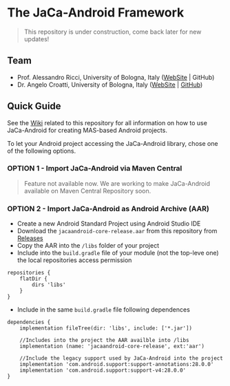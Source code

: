 # The JaCa-Android Framework

> This repository is under construction, come back later for new updates!

## Team

* Prof. Alessandro Ricci, University of Bologna, Italy ([WebSite](https://www.unibo.it/sitoweb/a.ricci/en) | GitHub)
* Dr. Angelo Croatti, University of Bologna, Italy ([WebSite](https://www.unibo.it/sitoweb/a.croatti/en) | [GitHub](https://github.com/angelocroatti))

## Quick Guide

See the [Wiki](https://github.com/pslabunibo/jaca-android/wiki) related to this repository for all information on how to use JaCa-Android for creating MAS-based Android projects. 

To let your Android project accessing the JaCa-Android library, chose one of the following options.

### OPTION 1 - Import JaCa-Android via Maven Central

> Feature not available now. We are working to make JaCa-Android available on Maven Central Repository soon.

### OPTION 2 - Import JaCa-Android as Android Archive (AAR)

* Create a new Android Standard Project using Android Studio IDE
* Download the `jacaandroid-core-release.aar` from this repository from [Releases](https://github.com/pslabunibo/jaca-android/releases)
* Copy the AAR into the `/libs` folder of your project
* Include into the `build.gradle` file of your module (not the top-leve one) the local repositories access permission
```
repositories {
    flatDir {
        dirs 'libs'
    }
}
```
* Include in the same `build.gradle` file following dependences
```
dependencies {
    implementation fileTree(dir: 'libs', include: ['*.jar'])

    //Includes into the project the AAR availble into /libs
    implementation (name: 'jacaandroid-core-release', ext:'aar')

    //Include the legacy support used by JaCa-Android into the project
    implementation 'com.android.support:support-annotations:28.0.0'
    implementation 'com.android.support:support-v4:28.0.0'
}
```
